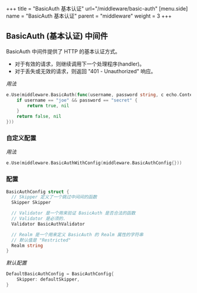 +++
title = "BasicAuth 基本认证"
url="/middleware/basic-auth"
[menu.side]
  name = "BasicAuth 基本认证"
  parent = "middleware"
  weight = 3
+++

## BasicAuth (基本认证) 中间件

BasicAuth 中间件提供了 HTTP 的基本认证方式。

- 对于有效的请求，则继续调用下一个处理程序(handler)。
- 对于丢失或无效的请求，则返回 "401 - Unauthorized" 响应。

*用法*

```go
e.Use(middleware.BasicAuth(func(username, password string, c echo.Context) (bool, error) {
	if username == "joe" && password == "secret" {
		return true, nil
	}
	return false, nil
}))
```

### 自定义配置

*用法*

```go
e.Use(middleware.BasicAuthWithConfig(middleware.BasicAuthConfig{}))
```

### 配置

```go
BasicAuthConfig struct {
  // Skipper 定义了一个跳过中间间的函数
  Skipper Skipper

  // Validator 是一个用来验证 BasicAuth 是否合法的函数
  // Validator 是必须的.
  Validator BasicAuthValidator

  // Realm 是一个用来定义 BasicAuth 的 Realm 属性的字符串
  // 默认值是 "Restricted"
  Realm string
}
```

*默认配置*

```go
DefaultBasicAuthConfig = BasicAuthConfig{
	Skipper: defaultSkipper,
}
```











